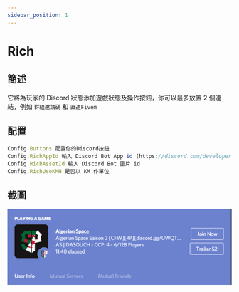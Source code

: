 ```yaml
---
sidebar_position: 1
---
```


# Rich

## 簡述

它將為玩家的 Discord 狀態添加遊戲狀態及操作按鈕，你可以最多放置 2 個連結，例如 ```群組邀請碼``` 和 ```直連Fivem```

## 配置
```jsx title="config.lua"
Config.Buttons 配置你的Discord按鈕
Config.RichAppId 輸入 Discord Bot App id (https://discord.com/developers/applications)
Config.RichAssetId 輸入 Discord Bot 圖片 id
Config.RichUseKMH 是否以 KM 作單位
```

## 截圖

![Discord Rich](img/d1.png)